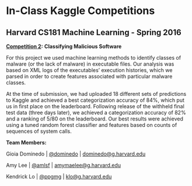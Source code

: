 # In-Class Kaggle Competitions

## Harvard CS181 Machine Learning - Spring 2016

**[Competition 2](https://inclass.kaggle.com/c/cs181-s16-classifying-malicious-software):** **Classifying Malicious Software**

For this project we used machine learning methods to identify classes of malware (or the lack of malware) in executable files. Our analysis was based on XML logs of the executables’ execution histories, which we parsed in order to create features associated with particular malware classes.

At the time of submission, we had uploaded 18 different sets of predictions to Kaggle and achieved a best categorization accuracy of 84%, which put us in first place on the leaderboard. Following release of the withheld final test data (three days later), we achieved a categorization accuracy of 82% and a ranking of 5/80 on the leaderboard. Our best results were achieved using a tuned random forest classifier and features based on counts of sequences of system calls.



**Team Members:**

Gioia Dominedo  |  [@dominedo](https://github.com/dominedo)  |  dominedo@g.harvard.edu

Amy Lee  |  [@amlsf](https://github.com/amlsf)  |  amymaelee@g.harvard.edu

Kendrick Lo  |  [@ppgmg](https://github.com/ppgmg)  |  klo@g.harvard.edu